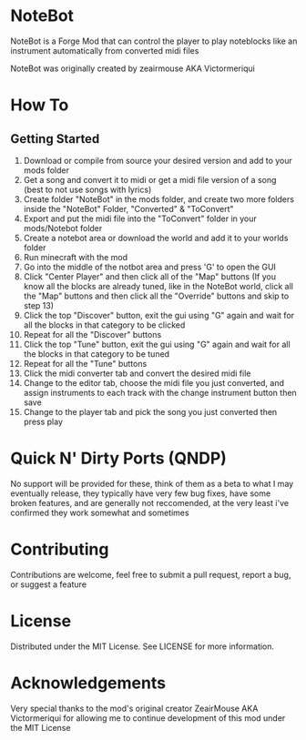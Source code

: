 # NoteBot

NoteBot is a Forge Mod that can control the player to play noteblocks like an instrument automatically from converted midi files

NoteBot was originally created by zeairmouse AKA Victormeriqui


# How To

## Getting Started
1. Download or compile from source your desired version and add to your mods folder
2. Get a song and convert it to midi or get a midi file version of a song (best to not use songs with lyrics)
3. Create folder "NoteBot" in the mods folder, and create two more folders inside the "NoteBot" Folder, "Converted" & "ToConvert"
4. Export and put the midi file into the "ToConvert" folder in your mods/Notebot folder
5. Create a notebot area or download the world and add it to your worlds folder
6. Run minecraft with the mod
7. Go into the middle of the notbot area and press 'G' to open the GUI
8. Click "Center Player" and then click all of the "Map" buttons 
(If you know all the blocks are already tuned, like in the NoteBot world, click all the "Map" buttons and then click all the "Override" buttons and skip to step 13)
9. Click the top "Discover" button, exit the gui using "G" again and wait for all the blocks in that category to be clicked
10. Repeat for all the "Discover" buttons
11. Click the top "Tune" button, exit the gui using "G" again and wait for all the blocks in that category to be tuned
12. Repeat for all the "Tune" buttons
13. Click the midi converter tab and convert the desired midi file
14. Change to the editor tab, choose the midi file you just converted, and assign instruments to each track with the change instrument button then save
15. Change to the player tab and pick the song you just converted then press play

# Quick N' Dirty Ports (QNDP)
No support will be provided for these, think of them as a beta to what I may eventually release, they typically have very few bug fixes, have some broken features, and are generally not reccomended, at the very least i've confirmed they work somewhat and sometimes


# Contributing
Contributions are welcome, feel free to submit a pull request, report a bug, or suggest a feature

# License
Distributed under the MIT License. See LICENSE for more information.

# Acknowledgements
Very special thanks to the mod's original creator ZeairMouse AKA Victormeriqui for allowing me to continue development of this mod under the MIT License

